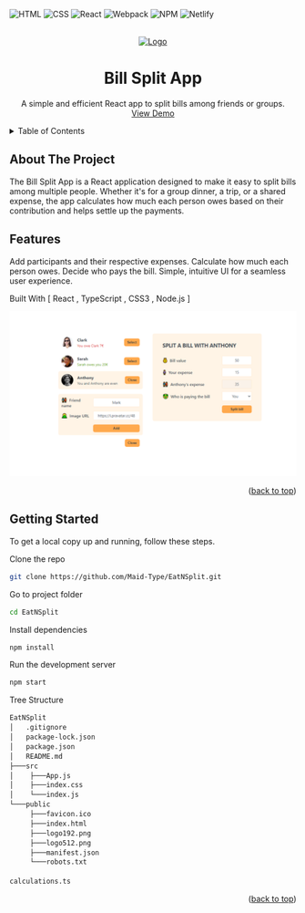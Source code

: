 ![HTML](https://img.shields.io/badge/HTML5-E34F26?style=for-the-badge&logo=html5&logoColor=white)
![CSS](https://img.shields.io/badge/CSS3-1572B6?style=for-the-badge&logo=css3&logoColor=white)
![React](https://img.shields.io/badge/React-20232A?style=for-the-badge&logo=react&logoColor=61DAFB)
![Webpack](https://img.shields.io/badge/Webpack-8DD6F9?style=for-the-badge&logo=webpack&logoColor=black)
![NPM](https://img.shields.io/badge/NPM-%23000000.svg?style=for-the-badge&logo=npm&logoColor=white)
![Netlify](https://img.shields.io/badge/Netlify-00C7B7?style=for-the-badge&logo=netlify&logoColor=white)


<div id="top"></div>


<!-- PROJECT LOGO --> <br /> <div align="center"> <a href="#"> <img src="https://cdn.iconscout.com/icon/free/png-512/free-split-bill-icon-download-in-svg-png-gif-file-formats--finance-banking-and-pack-business-icons-2618272.png?f=webp&w=256" alt="Logo" height="80"> </a> <h1 align="center">Bill Split App</h1> <p align="center"> A simple and efficient React app to split bills among friends or groups. <br /> <a target="_blank" href="https://main--eatnsplitproject.netlify.app/">View Demo</a> </p> </div> <!-- TABLE OF CONTENTS --> <details> <summary>Table of Contents</summary> <ol> <li> <a href="#about-the-project">About The Project</a> <ul> <li><a href="#features">Features</a></li> <li><a href="#built-with">Built With</a></li> </ul> </li> <li> <a href="#getting-started">Getting Started</a> <ul> <li><a href="#installation">Installation</a></li> <li><a href="#tree-structure">Tree Structure</a></li> </ul> </li></ol> </details> <!-- ABOUT THE PROJECT -->
<h2>About The Project</h2>

The Bill Split App is a React application designed to make it easy to split bills among multiple people. Whether it's for a group dinner, a trip, or a shared expense, the app calculates how much each person owes based on their contribution and helps settle up the payments.

<h2>Features</h2>

Add participants and their respective expenses.
Calculate how much each person owes.
Decide who pays the bill.
Simple, intuitive UI for a seamless user experience.

Built With
[
React ,
TypeScript ,
CSS3 ,
Node.js
]

<img src="img.png">

<p align="right">(<a href="#top">back to top</a>)</p>
<!-- GETTING STARTED -->
<h2>Getting Started</h2>

To get a local copy up and running, follow these steps.

Clone the repo

```sh
git clone https://github.com/Maid-Type/EatNSplit.git
```

Go to project folder

```sh
cd EatNSplit
```

Install dependencies

```sh
npm install
```

Run the development server

```sh
npm start
```
Tree Structure

```sh
EatNSplit
│   .gitignore
│   package-lock.json
│   package.json
│   README.md
├───src
│    ├───App.js
│    ├───index.css
│    └───index.js
└───public
     ├───favicon.ico
     ├───index.html
     ├───logo192.png
     ├───logo512.png
     ├───manifest.json
     └───robots.txt

calculations.ts
```

<p align="right">(<a href="#top">back to top</a>)</p>
